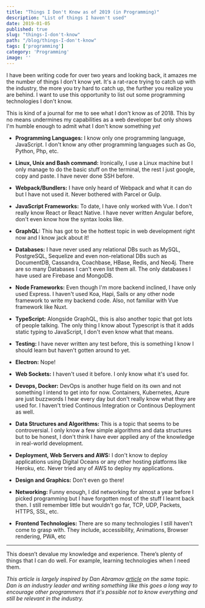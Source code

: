 ```yaml
---
title: "Things I Don't Know as of 2019 (in Programming)"
description: "List of things I haven't used"
date: 2019-01-05
published: true
slug: "things-I-don't-know"
path: "/blog/things-I-don't-know"
tags: ['programming']
category: 'Programming'
image: ''
---
```


I have been writing code for over two years and looking back, it amazes me the number of things I don't know yet. It's a rat-race trying to catch up with the industry, the more you try hard to catch up, the further you realize you are behind. I want to use this opportunity to list out some programming technologies I don't know.

This is kind of a journal for me to see what I don't know as of 2018. This by no means undermines my capabilities as a web developer but only shows I'm humble enough to admit what I don't know something _yet_

- **Programming Languages:** I know only one programming language, JavaScript. I don't know any other programming languages such as Go, Python, Php, etc.

- **Linux, Unix and Bash command:** Ironically, I use a Linux machine but I only manage to do the basic stuff on the terminal, the rest I just google, copy and paste. I have never done SSH before.

- **Webpack/Bundlers:** I have only heard of Webpack and what it can do but I have not used it. Never bothered with Parcel or Gulp.

- **JavaScript Frameworks:** To date, I have only worked with Vue. I don't really know React or React Native. I have never written Angular before, don't even know how the syntax looks like.

- **GraphQL:** This has got to be the hottest topic in web development right now and I know jack about it!

- **Databases:** I have never used any relational DBs such as MySQL, PostgreSQL, Sequelize and even non-relational DBs such as DocumentDB, Cassandra, Coachbase, HBase, Redis, and Neo4j. There are so many Databases I can't even list them all. The only databases I have used are Firebase and MongoDB.

- **Node Frameworks:** Even though I'm more backend inclined, I have only used Express. I haven't used Koa, Hapi, Sails or any other node framework to write my backend code. Also, not familiar with Vue framework like Nuxt.

- **TypeScript:** Alongside GraphQL, this is also another topic that got lots of people talking. The only thing I know about Typescript is that it adds static typing to JavaScript, I don't even know what that means.

- **Testing:** I have never written any test before, this is something I know I should learn but haven't gotten around to yet.

- **Electron:** Nope!

- **Web Sockets:** I haven't used it before. I only know what it's used for.

- **Devops, Docker:** DevOps is another huge field on its own and not something I intend to get into for now. Containers, Kubernetes, Azure are just buzzwords I hear every day but don't really know what they are used for. I haven't tried Continous Integration or Continous Deployment as well.

- **Data Structures and Algorithms:** This is a topic that seems to be controversial. I only know a few simple algorithms and data structures but to be honest, I don't think I have ever applied any of the knowledge in real-world development.

- **Deployment, Web Servers and AWS:** I don't know to deploy applications using Digital Oceans or any other hosting platforms like Heroku, etc. Never tried any of AWS to deploy my applications.

- **Design and Graphics:** Don't even go there!

- **Networking:** Funny enough, I did networking for almost a year before I picked programming but I have forgotten most of the stuff I learnt back then. I still remember little but wouldn't go far, TCP, UDP, Packets, HTTPS, SSL, etc.

- **Frontend Technologies:** There are so many technologies I still haven't come to grasp with. They include, accessibility, Animations, Browser rendering, PWA, etc

---

This doesn’t devalue my knowledge and experience. There’s plenty of things that I can do well. For example, learning technologies when I need them.

_This article is largely inspired by Dan Abramov [article](https://overreacted.io/things-i-dont-know-as-of-2018/) on the same topic. Dan is an industry leader and writing something like this goes a long way to encourage other programmers that it's possible not to know everything and still be relevant in the industry._
